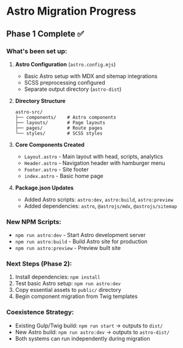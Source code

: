 # Astro Migration Progress

## Phase 1 Complete ✅

### What's been set up:

1. **Astro Configuration** (`astro.config.mjs`)
   - Basic Astro setup with MDX and sitemap integrations
   - SCSS preprocessing configured
   - Separate output directory (`astro-dist`)

2. **Directory Structure**
   ```
   astro-src/
   ├── components/    # Astro components
   ├── layouts/       # Page layouts
   ├── pages/         # Route pages
   └── styles/        # SCSS styles
   ```

3. **Core Components Created**
   - `Layout.astro` - Main layout with head, scripts, analytics
   - `Header.astro` - Navigation header with hamburger menu
   - `Footer.astro` - Site footer
   - `index.astro` - Basic home page

4. **Package.json Updates**
   - Added Astro scripts: `astro:dev`, `astro:build`, `astro:preview`
   - Added dependencies: `astro`, `@astrojs/mdx`, `@astrojs/sitemap`

### New NPM Scripts:
- `npm run astro:dev` - Start Astro development server
- `npm run astro:build` - Build Astro site for production
- `npm run astro:preview` - Preview built site

### Next Steps (Phase 2):
1. Install dependencies: `npm install`
2. Test basic Astro setup: `npm run astro:dev`
3. Copy essential assets to `public/` directory
4. Begin component migration from Twig templates

### Coexistence Strategy:
- Existing Gulp/Twig build: `npm run start` → outputs to `dist/`
- New Astro build: `npm run astro:dev` → outputs to `astro-dist/`
- Both systems can run independently during migration